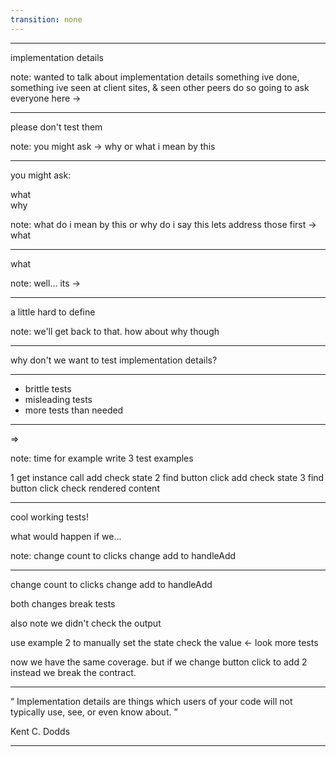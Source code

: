 ```yaml
---
transition: none
---
```


---

implementation details

note: wanted to talk about implementation details
something ive done, something ive seen at client sites, & seen other peers do
so
going to ask everyone here ->

---

please don't test them

note: you might ask -> why or what i mean by this

---

you might ask:

<div class="fragment">what</div>
<div class="fragment">why</div>

note:
what do i mean by this
or
why do i say this
lets address those
first -> what

---

what

note:
well... its ->

---

a little hard to define

note: we'll get back to that.
how about why though

---

why don't we want to test implementation details?

---

- brittle tests
- <span class="fragment">misleading tests</span>
- <span class="fragment">more tests than needed</span>

---

=>

note: time for example
write 3 test examples

1 get instance call add check state
2 find button click add check state
3 find button click check rendered content

---

cool working tests!

what would happen if we...

note:
change count to clicks
change add to handleAdd

---

change count to clicks
change add to handleAdd

both changes break tests

also note we didn't check the output

use example 2 to manually set the state check the value <- look more tests

now we have the same coverage. but if we change button click to add 2 instead we
break the contract.

---

<q cite="https://kentcdodds.com/blog/testing-implementation-details">
Implementation details are things which users of your code will not typically
use, see, or even know about.
</q>

Kent C. Dodds

---
